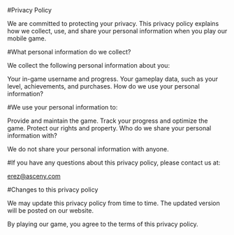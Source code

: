 #Privacy Policy

We are committed to protecting your privacy. This privacy policy explains how we collect, use, and share your personal information when you play our mobile game.

#What personal information do we collect?

We collect the following personal information about you:

Your in-game username and progress.
Your gameplay data, such as your level, achievements, and purchases.
How do we use your personal information?

#We use your personal information to:

Provide and maintain the game.
Track your progress and optimize the game.
Protect our rights and property.
Who do we share your personal information with?

We do not share your personal information with anyone.

#If you have any questions about this privacy policy, please contact us at:

erez@asceny.com

#Changes to this privacy policy

We may update this privacy policy from time to time. The updated version will be posted on our website.

By playing our game, you agree to the terms of this privacy policy.
